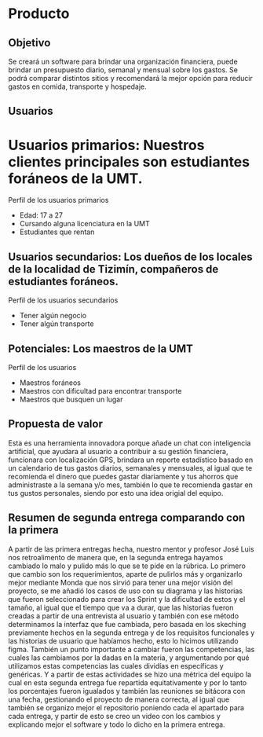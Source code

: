 # Producto
## Objetivo
Se creará un software para brindar una organización financiera, puede brindar un presupuesto diario, semanal y mensual sobre los gastos. Se podrá comparar distintos sitios y recomendará la mejor opción para reducir gastos en comida, transporte y hospedaje.

## Usuarios
# Usuarios primarios: Nuestros clientes principales son estudiantes foráneos de la UMT. 
Perfil de los usuarios primarios 
- Edad: 17 a 27
- Cursando alguna licenciatura en la UMT
- Estudiantes que rentan 

## Usuarios secundarios: Los dueños de los locales de la localidad de Tizimín, compañeros de estudiantes foráneos. 
Perfil de los usuarios secundarios 
- Tener algún negocio
- Tener algún transporte

## Potenciales: Los maestros de la UMT 
Perfil de los usuarios 
- Maestros foráneos 
- Maestros con dificultad para encontrar transporte 
- Maestros que busquen un lugar 

## Propuesta de valor
Esta es una herramienta innovadora porque añade un chat con inteligencia artificial, que ayudara al usuario a contribuir a su gestión financiera, funcionara con localización GPS, brindara un reporte estadístico basado en un calendario de tus gastos diarios, semanales y mensuales, al igual que te recomienda el dinero que puedes gastar diariamente y tus ahorros que administraste a la semana y/o mes, también lo que te recomienda gastar en tus gustos personales, siendo por esto una idea origial del equipo.

## Resumen de segunda entrega comparando con la primera

A partir de las primera entregas hecha, nuestro mentor y profesor José Luis nos retroalimento de manera que, en la segunda entrega hayamos cambiado lo malo y pulido más lo que se te pide en la rúbrica. Lo primero que cambio son los requerimientos, aparte de pulirlos más y organizarlo mejor mediante Monda que nos sirvió para tener una mejor visión del proyecto, se me añadió los casos de uso con su diagrama y las historias que fueron seleccionado para crear los Sprint y la dificultad de estos y el tamaño, al igual que el tiempo que va a durar, que las historias fueron creadas a partir de una entrevista al usuario y también con ese método determinamos la  interfaz que fue cambiada, pero basada en los skeching previamente hechos en la segunda entrega y de los requisitos funcionales y las historias de usuario que habíamos hecho, esto lo hicimos utilizando figma. También un punto importante a cambiar fueron las competencias, las cuales las cambiamos por la dadas en la materia, y argumentando por qué utilizamos estas competencias las cuales dividías en específicas y genéricas. Y a partir de estas actividades se hizo una métrica del equipo la cual en esta segunda entrega fue repartida equitativamente y por lo tanto los porcentajes fueron igualados y también las reuniones se bitácora con una fecha, gestionando el proyecto de manera correcta, al igual que también se organizo mejor el repositorio poniendo cada el apartado para cada entrega, y partir de esto se creo un video con los cambios y explicando mejor el software y todo lo dicho en la primera entrega. 
